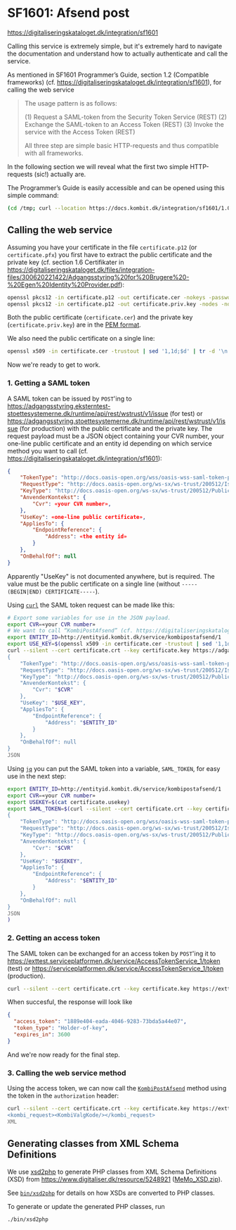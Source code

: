 # SF1601: Afsend post

<https://digitaliseringskataloget.dk/integration/sf1601>

Calling this service is extremely simple, but it's extremely hard to navigate
the documentation and understand how to actually authenticate and call the
service.

As mentioned in SF1601 Programmer’s Guide, section 1.2 (Compatible frameworks)
(cf. <https://digitaliseringskataloget.dk/integration/sf1601>), for calling the
web service

> The usage pattern is as follows:
>
> (1) Request a SAML-token from the Security Token Service (REST)
> (2) Exchange the SAML-token to an Access Token (REST)
> (3) Invoke the service with the Access Token (REST)
>
> All three step are simple basic HTTP-requests and thus compatible with all
> frameworks.

In the following section we will reveal what the first two simple HTTP-requests
(sic!) actually are.

The Programmer’s Guide is easily accessible and can be opened using this simple
command:

```sh
(cd /tmp; curl --location https://docs.kombit.dk/integration/sf1601/1.0/pakke --output SF1601.zip; unzip SF1601.zip 'SF1601 Bilag*.zip'; unzip "SF1601 Bilag*.zip"; open "SF1601 Bilag*/SF1601 Programmer's Guide.pdf")
```

## Calling the web service

Assuming you have your certificate in the file `certificate.p12` (or
`certificate.pfx`) you first have to extract the public certificate and the
private key (cf. section 1.6 Certifikater in
<https://digitaliseringskataloget.dk/files/integration-files/300620221422/Adgangsstyring%20for%20Brugere%20-%20Egen%20Identity%20Provider.pdf>):

```sh
openssl pkcs12 -in certificate.p12 -out certificate.cer -nokeys -password pass:'«the p12 password>'
openssl pkcs12 -in certificate.p12 -out certificate.priv.key -nodes -nocerts -password pass:'«the p12 password>'
```

Both the public certificate (`certificate.cer`) and the private key
(`certificate.priv.key`) are in the [PEM
format](https://en.wikipedia.org/wiki/Privacy-Enhanced_Mail).

We also need the public certificate on a single line:

```sh
openssl x509 -in certificate.cer -trustout | sed '1,1d;$d' | tr -d '\n'
```

Now we're ready to get to work.

### 1. Getting a SAML token

A SAML token can be issued by `POST`'ing to
<https://adgangsstyring.eksterntest-stoettesystemerne.dk/runtime/api/rest/wstrust/v1/issue>
(for test) or
<https://adgangsstyring.stoettesystemerne.dk/runtime/api/rest/wstrust/v1/issue>
(for production) with the public certificate and the private key. The request
payload must be a JSON object containing your CVR number, your one-line public
certificate and an entity id depending on which service method you want to call
(cf. <https://digitaliseringskataloget.dk/integration/sf1601>):

```JSON
{
    "TokenType": "http://docs.oasis-open.org/wss/oasis-wss-saml-token-profile-1.1#SAMLV2.0",
    "RequestType": "http://docs.oasis-open.org/ws-sx/ws-trust/200512/Issue",
    "KeyType": "http://docs.oasis-open.org/ws-sx/ws-trust/200512/PublicKey",
    "AnvenderKontekst": {
        "Cvr": «your CVR number»,
    },
    "UseKey": «one-line public certificate»,
    "AppliesTo": {
        "EndpointReference": {
            "Address": «the entity id»
        }
    },
    "OnBehalfOf": null
}
```

Apparently "UseKey" is not documented anywhere, but is required. The value must
be the public certificate on a single line (without `-----(BEGIN|END)
CERTIFICATE-----`).

Using [`curl`](https://en.wikipedia.org/wiki/CURL) the SAML token request can be
made like this:

```sh
# Export some variables for use in the JSON payload.
export CVR=«your CVR number»
# We want to call “KombiPostAfsend” (cf. https://digitaliseringskataloget.dk/integration/sf1601)
export ENTITY_ID=http://entityid.kombit.dk/service/kombipostafsend/1
export USE_KEY=$(openssl x509 -in certificate.cer -trustout | sed '1,1d;$d' | tr -d '\n')
curl --silent --cert certificate.crt --key certificate.key https://adgangsstyring.eksterntest-stoettesystemerne.dk/runtime/api/rest/wstrust/v1/issue --request POST --header 'content-type: application/json' --data @- <<JSON
{
    "TokenType": "http://docs.oasis-open.org/wss/oasis-wss-saml-token-profile-1.1#SAMLV2.0",
    "RequestType": "http://docs.oasis-open.org/ws-sx/ws-trust/200512/Issue",
    "KeyType": "http://docs.oasis-open.org/ws-sx/ws-trust/200512/PublicKey",
    "AnvenderKontekst": {
        "Cvr": "$CVR"
    },
    "UseKey": "$USE_KEY",
    "AppliesTo": {
        "EndpointReference": {
            "Address": "$ENTITY_ID"
        }
    },
    "OnBehalfOf": null
}
JSON
```

Using [`jq`](https://stedolan.github.io/jq/) you can put the SAML token into a
variable, `SAML_TOKEN`, for easy use in the next step:

```sh
export ENTITY_ID=http://entityid.kombit.dk/service/kombipostafsend/1
export CVR=«your CVR number»
export USEKEY=$(cat certificate.usekey)
export SAML_TOKEN=$(curl --silent --cert certificate.crt --key certificate.key https://adgangsstyring.eksterntest-stoettesystemerne.dk/runtime/api/rest/wstrust/v1/issue --request POST --header 'content-type: application/json' --data @- <<JSON | jq --raw-output '.RequestedSecurityToken.Assertion'
{
    "TokenType": "http://docs.oasis-open.org/wss/oasis-wss-saml-token-profile-1.1#SAMLV2.0",
    "RequestType": "http://docs.oasis-open.org/ws-sx/ws-trust/200512/Issue",
    "KeyType": "http://docs.oasis-open.org/ws-sx/ws-trust/200512/PublicKey",
    "AnvenderKontekst": {
        "Cvr": "$CVR"
    },
    "UseKey": "$USEKEY",
    "AppliesTo": {
        "EndpointReference": {
            "Address": "$ENTITY_ID"
        }
    },
    "OnBehalfOf": null
}
JSON
)
```

### 2. Getting an access token

The SAML token can be exchanged for an access token by `POST`'ing it to
<https://exttest.serviceplatformen.dk/service/AccessTokenService_1/token> (test)
or <https://serviceplatformen.dk/service/AccessTokenService_1/token>
(production).

```sh
curl --silent --cert certificate.crt --key certificate.key https://exttest.serviceplatformen.dk/service/AccessTokenService_1/token --data-urlencode "saml-token=$SAML_TOKEN"
```

When succesful, the response will look like

```JSON
{
  "access_token": "1889e404-eada-4046-9283-73bda5a44e07",
  "token_type": "Holder-of-key",
  "expires_in": 3600
}
```

And we're now ready for the final step.

### 3. Calling the web service method

Using the access token, we can now call the
[`KombiPostAfsend`](https://digitaliseringskataloget.dk/integration/sf1601)
method using the token in the `authorization` header:

```sh
curl --silent --cert certificate.crt --key certificate.key https://exttest.serviceplatformen.dk/service/KombiPostAfsend_1/kombi --header 'authorization: Holder-of-key 1889e404-eada-4046-9283-73bda5a44e07' --data @- <<'XML'
<kombi_request><KombiValgKode/></kombi_request>
XML
```

## Generating classes from XML Schema Definitions

We use [xsd2php](https://github.com/goetas-webservices/xsd2php) to generate PHP
classes from XML Schema Definitions (XSD) from
<https://www.digitaliser.dk/resource/5248921>
([MeMo_XSD.zip](https://www.digitaliser.dk/resource/5248921/artefact/MeMo_XSD.zip)).

See [`bin/xsd2php`](bin/xsd2php) for details on how XSDs are converted to PHP
classes.

To generate or update the generated PHP classes, run

```sh
./bin/xsd2php
```
